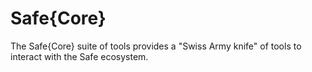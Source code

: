 # Safe{Core}

The Safe{Core} suite of tools provides a "Swiss Army knife" of tools to interact with the Safe ecosystem.

<figure><img src="../../.gitbook/assets/Brands.png" alt=""><figcaption></figcaption></figure>
